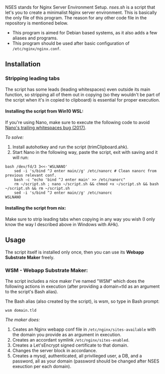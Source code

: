 NSES stands for Nginx Server Environment Setup. *nses.sh* is a script that let's you to create a minimalist Nginx server environment. This is basically the only file of this program. The reason for any other code file in the repository is mentioned below.

* This program is aimed for Debian based systems, as it also adds a few aliases and programs.
* This program should be used after basic configuration of `/etc/nginx/nginx.conf`.

## Installation

### Stripping leading tabs

The script has some leads (leading whitespaces) even outside its main function, so stripping all of them out in copying (so they wouldn't be part of the script when it's in copied to clipboard) is essential for proper execution.

#### Installing the script from Win10 WSL:

If you're using Nano, make sure to execute the following code to avoid [Nano's trailing whitespaces bug (2017)](https://github.com/Microsoft/WSL/issues/2006).

*To solve:*

1. Install autohotkey and run the script (trimClipboard.ahk).
2. Start Nano in the following way, paste the script, exit with saving and it will run:

```
bash /dev/fd/3 3<<-'WSLNANO'
	sed -i 's/bind ^J enter main//g' /etc/nanorc # Clean nanorc from previous relevant conf.
	bash -c "echo 'bind ^J enter main' >> /etc/nanorc"
	rm ~/script.sh ; nano ~/script.sh && chmod +x ~/script.sh && bash ~/script.sh && rm ~/script.sh
	sed -i 's/bind ^J enter main//g' /etc/nanorc
WSLNANO
```

#### Installing the script from nix:

Make sure to strip leading tabs when copying in any way you wish (I only know the way I described above in Windows with AHk).

## Usage

The script itself is installed only once, then you can use its **Webapp Substrate Maker** freely.

### WSM - Webapp Substrate Maker: ###

The script includes a nice maker I've named "WSM" which does the following actions in execution (after providing a domain+tld as an argument to the script's Bash alias).

The Bash alias (also created by the script), is wsm, so type in Bash prompt:

`wsm domain.tld`

*The maker does:*

1. Ceates an Nginx webapp conf file in `/etc/nginx/sites-available` with the domain you provide as an argument in execution.
2. Creates an accordant symlink `/etc/nginx/sites-enabled`.
2. Creates a Let'sEncrypt signed certificate to that domain.
3. Changes the server block in accordance.
4. Creates a mysql, authenticated, all privilieged user, a DB, and a password, all as your domain (password should be changed after NSES exeuction per each domain).

